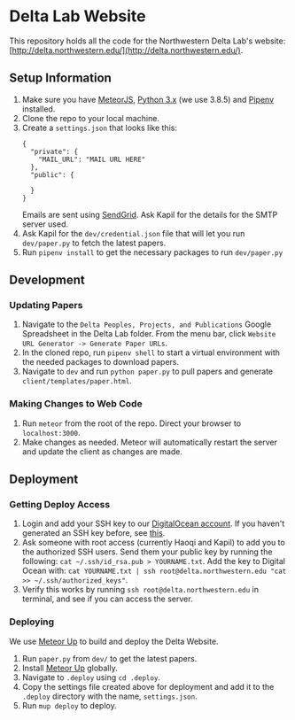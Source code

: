 # Delta Lab Website
This repository holds all the code for the Northwestern Delta Lab's website: [http://delta.northwestern.edu/](http://delta.northwestern.edu/). 
## Setup Information
1. Make sure you have [MeteorJS](https://www.meteor.com/install), [Python 3.x](https://www.python.org/downloads/) (we use 3.8.5) and [Pipenv](https://pipenv-fork.readthedocs.io/en/latest/#install-pipenv-today) installed.
2. Clone the repo to your local machine.
3. Create a `settings.json` that looks like this:
    ```
    {
      "private": {
        "MAIL_URL": "MAIL URL HERE"
      },
      "public": {
    
      }
    }
    ```
   Emails are sent using [SendGrid](https://sendgrid.com/). Ask Kapil for the details for the SMTP server used. 
4. Ask Kapil for the `dev/credential.json` file that will let you run `dev/paper.py` to fetch the latest papers.
5. Run `pipenv install` to get the necessary packages to run `dev/paper.py`

## Development

### Updating Papers
1. Navigate to the `Delta Peoples, Projects, and Publications` Google Spreadsheet in the Delta Lab folder. From the menu bar, click `Website URL Generator -> Generate Paper URLs`.
2. In the cloned repo, run `pipenv shell` to start a virtual environment with the needed packages to download papers. 
3. Navigate to `dev` and run `python paper.py` to pull papers and generate `client/templates/paper.html`.

### Making Changes to Web Code
1. Run `meteor` from the root of the repo. Direct your browser to `localhost:3000`.
2. Make changes as needed. Meteor will automatically restart the server and update the client as changes are made.

## Deployment
### Getting Deploy Access
1. Login and add your SSH key to our [DigitalOcean account](https://cloud.digitalocean.com/settings/security). If you haven't generated an SSH key before, see [this](https://www.digitalocean.com/community/tutorials/how-to-set-up-ssh-keys--2).
2. Ask someone with root access (currently Haoqi and Kapil) to add you to the authorized SSH users. Send them your public key by running the following: `cat ~/.ssh/id_rsa.pub > YOURNAME.txt`. Add the key to Digital Ocean with: `cat YOURNAME.txt | ssh root@delta.northwestern.edu "cat >> ~/.ssh/authorized_keys"`.
3. Verify this works by running `ssh root@delta.northwestern.edu` in terminal, and see if you can access the server. 

### Deploying
We use [Meteor Up](http://meteor-up.com/) to build and deploy the Delta Website.
1. Run `paper.py` from `dev/` to get the latest papers.
2. Install [Meteor Up](http://meteor-up.com/getting-started.html) globally.
3. Navigate to `.deploy` using `cd .deploy`.
4. Copy the settings file created above for deployment and add it to the `.deploy` directory with the name, `settings.json`.
5. Run `mup deploy` to deploy.

